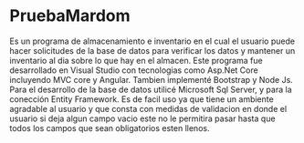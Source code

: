 # PruebaMardom
Es un programa de almacenamiento e inventario en el cual el usuario puede hacer solicitudes de la base de datos para verificar los datos y mantener
un inventario al dia sobre lo que hay en el almacen.
Este programa fue desarrollado en Visual Studio con tecnologias como Asp.Net Core incluyendo MVC core y Angular.
Tambien implementé Bootstrap y Node Js.
Para el desarrollo de la base de datos utilicé Microsoft Sql Server, y para la conección Entity Framework.
Es de facil uso ya que tiene un ambiente agradable al usuario y que consta con medidas de validacion en donde el usuario si deja algun campo vacio 
este no le permitira pasar hasta que todos los campos que sean obligatorios esten llenos.
